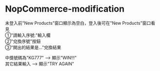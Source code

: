 # NopCommerce-modification

未登入前"New Products"窗口顯示為空白，登入後可在"New Products"窗口看見<br/>
①"請輸入序號:"輸入欄<br/>
②"兌換序號"按鈕<br/>
③"開出的結果是..."兌換結果

中獎號碼為"KG777" --> 顯示"WIN!!!"<br/>
其它結果輸入 --> 顯示"TRY AGAIN"
